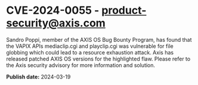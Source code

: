 # CVE-2024-0055 - product-security@axis.com

Sandro Poppi, member of the AXIS OS Bug Bounty Program, has found that the VAPIX APIs mediaclip.cgi and playclip.cgi was vulnerable for file globbing which could lead to a resource exhaustion attack. Axis has released patched AXIS OS versions for the highlighted flaw. Please refer to the Axis security advisory for more information and solution.


**Publish date:** 2024-03-19
